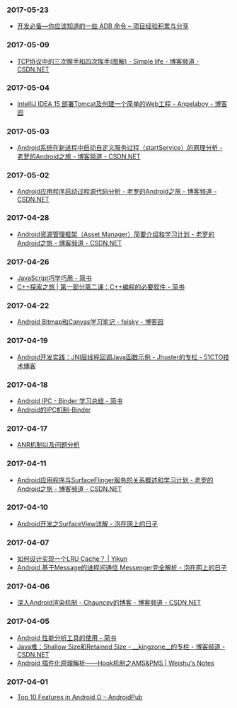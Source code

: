 ### 2017-05-23<br>
+ [开发必备—你应该知道的一些 ADB 命令 – 项目经验积累与分享](http://aes.jypc.org/?p=4459)<br>

### 2017-05-09<br>
+ [TCP协议中的三次握手和四次挥手(图解) - Simple life - 博客频道 - CSDN.NET](http://blog.csdn.net/whuslei/article/details/6667471)<br>

### 2017-05-04<br>
+ [IntelliJ IDEA 15 部署Tomcat及创建一个简单的Web工程 - Angelaboy - 博客园](http://www.cnblogs.com/wql025/p/5215193.html)<br>

### 2017-05-03<br>
+ [Android系统在新进程中启动自定义服务过程（startService）的原理分析 - 老罗的Android之旅 - 博客频道 - CSDN.NET](http://blog.csdn.net/luoshengyang/article/details/6677029)<br>

### 2017-05-02<br>
+ [Android应用程序启动过程源代码分析 - 老罗的Android之旅 - 博客频道 - CSDN.NET](http://blog.csdn.net/luoshengyang/article/details/6689748)<br>

### 2017-04-28<br>
+ [Android资源管理框架（Asset Manager）简要介绍和学习计划 - 老罗的Android之旅 - 博客频道 - CSDN.NET](http://blog.csdn.net/luoshengyang/article/details/8738877)<br>

### 2017-04-26<br>
+ [JavaScript巧学巧用 - 简书](http://www.jianshu.com/p/043fa8dacb68?hmsr=toutiao.io&utm_medium=toutiao.io&utm_source=toutiao.io)<br>
+ [C++探索之旅 | 第一部分第二课：C++编程的必要软件 - 简书](http://www.jianshu.com/p/bcdfbf661888?hmsr=toutiao.io&utm_medium=toutiao.io&utm_source=toutiao.io)<br>

### 2017-04-22<br>
+ [Android Bitmap和Canvas学习笔记 - feisky - 博客园](http://www.cnblogs.com/feisky/archive/2010/01/10/1643460.html)<br>

### 2017-04-19<br>
+ [Android开发实践：JNI层线程回调Java函数示例 - Jhuster的专栏 - 51CTO技术博客](http://ticktick.blog.51cto.com/823160/1358558)<br>

### 2017-04-18<br>
+ [Android IPC - Binder 学习总结 - 简书](http://www.jianshu.com/p/62a07a5c76e5)<br>
+ [Android的IPC机制-Binder](http://www.developersite.org/905-118608-android)<br>

### 2017-04-17<br>
+ [ANR机制以及问题分析](http://duanqz.github.io/2015-10-12-ANR-Analysis#section-8)<br>

### 2017-04-11<br>
+ [Android应用程序与SurfaceFlinger服务的关系概述和学习计划 - 老罗的Android之旅 - 博客频道 - CSDN.NET](http://blog.csdn.net/luoshengyang/article/details/7846923)<br>

### 2017-04-10<br>
+ [Android开发之SurfaceView详解 - 泡在网上的日子](http://www.jcodecraeer.com/a/anzhuokaifa/androidkaifa/2012/1201/656.html)<br>

### 2017-04-07<br>
+ [如何设计实现一个LRU Cache？ | Yikun](http://yikun.github.io/2015/04/03/%E5%A6%82%E4%BD%95%E8%AE%BE%E8%AE%A1%E5%AE%9E%E7%8E%B0%E4%B8%80%E4%B8%AALRU-Cache%EF%BC%9F/)<br>
+ [Android 基于Message的进程间通信 Messenger完全解析 - 泡在网上的日子](http://www.jcodecraeer.com/a/anzhuokaifa/androidkaifa/2015/0723/3216.html)<br>

### 2017-04-06<br>
+ [深入Android渲染机制 - Chauncey的博客 - 博客频道 - CSDN.NET](http://blog.csdn.net/ccj659/article/details/53219288)<br>

### 2017-04-05<br>
+ [Android 性能分析工具的使用 - 简书](http://www.jianshu.com/p/cf8c1c43bbae)<br>
+ [Java堆：Shallow Size和Retained Size - __kingzone__的专栏 - 博客频道 - CSDN.NET](http://blog.csdn.net/kingzone_2008/article/details/9083327)<br>
+ [Android 插件化原理解析——Hook机制之AMS&PMS | Weishu's Notes](http://weishu.me/2016/03/07/understand-plugin-framework-ams-pms-hook/)<br>

### 2017-04-01<br>
+ [Top 10 Features in Android O – AndroidPub](https://android.jlelse.eu/top-10-features-of-android-o-45f3b866b972)<br>


